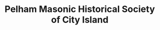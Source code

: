 ---
layout: repo
title: "Pelham Masonic Historical Society of City Island"
id: 19789
permalink: repos/19789/
---